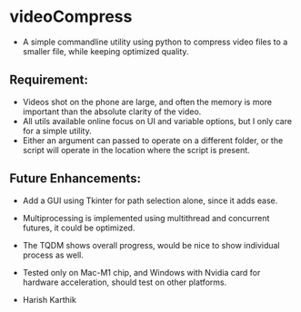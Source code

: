 # videoCompress
- A simple commandline utility using python to compress video files to a smaller file, while keeping optimized quality.

## Requirement:
- Videos shot on the phone are large, and often the memory is more important than the absolute clarity of the video.
- All utils available online focus on UI and variable options, but I only care for a simple utility.
- Either an argument can passed to operate on a different folder, or the script will operate in the location where the script is present.

## Future Enhancements:
- Add a GUI using Tkinter for path selection alone, since it adds ease.
- Multiprocessing is implemented using multithread and concurrent futures, it could be optimized.
- The TQDM shows overall progress, would be nice to show individual process as well.
- Tested only on Mac-M1 chip, and Windows with Nvidia card for hardware acceleration, should test on other platforms.

- Harish Karthik
